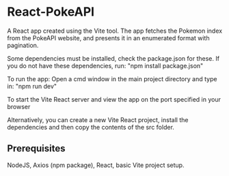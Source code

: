 # React-PokeAPI

A React app created using the Vite tool.
The app fetches the Pokemon index from the PokeAPI website, and presents it in an enumerated format with pagination.

Some dependencies must be installed, check the package.json for these.
If you do not have these dependencies, run:
"npm install package.json" 

To run the app: 
Open a cmd window in the main project directory and type in:
"npm run dev"

To start the Vite React server and view the app on the port specified in your browser

Alternatively, you can create a new Vite React project, install the dependencies and then copy the contents of the src folder.

Prerequisites
--------------
NodeJS, 
Axios (npm package),
React,
basic Vite project setup.

